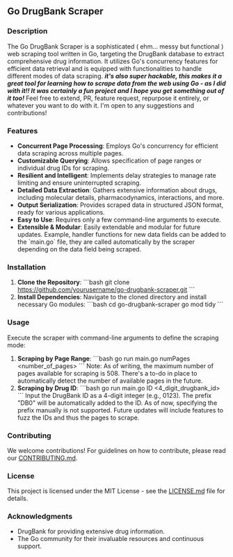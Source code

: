 
## Go DrugBank Scraper

### Description
The Go DrugBank Scraper is a sophisticated ( ehm... messy but functional ) web scraping tool written in Go, targeting the DrugBank database to extract comprehensive drug information. It utilizes Go's concurrency features for efficient data retrieval and is equipped with functionalities to handle different modes of data scraping. ***it's also super hackable, this makes it a great tool for learning how to scrape data from the web using Go - as I did with it!! It was certainly a fun project and I hope you get something out of it too!*** Feel free to extend, PR, feature request, repurpose it entirely, or whatever you want to do with it. I'm open to any suggestions and contributions!

### Features
- **Concurrent Page Processing**: Employs Go's concurrency for efficient data scraping across multiple pages.
- **Customizable Querying**: Allows specification of page ranges or individual drug IDs for scraping.
- **Resilient and Intelligent**: Implements delay strategies to manage rate limiting and ensure uninterrupted scraping.
- **Detailed Data Extraction**: Gathers extensive information about drugs, including molecular details, pharmacodynamics, interactions, and more.
- **Output Serialization**: Provides scraped data in structured JSON format, ready for various applications.
- **Easy to Use**: Requires only a few command-line arguments to execute.
- **Extensible & Modular**: Easily extendable and modular for future updates. Example, handler functions for new data fields can be added to the \`main.go\` file, they are called automatically by the scraper depending on the data field being scraped.

### Installation
1. **Clone the Repository**:
   \`\`\`bash
   git clone https://github.com/yourusername/go-drugbank-scraper.git
   \`\`\`
2. **Install Dependencies**:
   Navigate to the cloned directory and install necessary Go modules:
   \`\`\`bash
   cd go-drugbank-scraper
   go mod tidy
   \`\`\`

### Usage
Execute the scraper with command-line arguments to define the scraping mode:
1. **Scraping by Page Range**:
   \`\`\`bash
   go run main.go numPages <number_of_pages>
   \`\`\`
   Note: As of writing, the maximum number of pages available for scraping is 508. There's a to-do in place to automatically detect the number of available pages in the future.
2. **Scraping by Drug ID**:
   \`\`\`bash
   go run main.go ID <4_digit_drugbank_id>
   \`\`\`
   Input the DrugBank ID as a 4-digit integer (e.g., 0123). The prefix "DB0" will be automatically added to the ID. As of now, specifying the prefix manually is not supported. Future updates will include features to fuzz the IDs and thus the pages to scrape.

### Contributing
We welcome contributions! For guidelines on how to contribute, please read our [CONTRIBUTING.md](CONTRIBUTING.md).

### License
This project is licensed under the MIT License - see the [LICENSE.md](LICENSE.md) file for details.

### Acknowledgments
- DrugBank for providing extensive drug information.
- The Go community for their invaluable resources and continuous support.